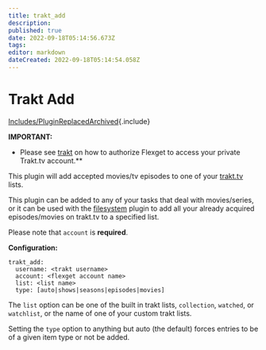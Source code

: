 ```yaml
---
title: trakt_add
description: 
published: true
date: 2022-09-18T05:14:56.673Z
tags: 
editor: markdown
dateCreated: 2022-09-18T05:14:54.058Z
---
```


# Trakt Add 
[Includes/PluginReplacedArchived](/Includes/PluginReplacedArchived){.include}

**IMPORTANT:**

* Please see [trakt](/Plugins/trakt) on how to authorize Flexget to access your private Trakt.tv account.**

This plugin will add accepted movies/tv episodes to one of your [trakt.tv](http://trakt.tv) lists.

This plugin can be added to any of your tasks that deal with movies/series, or it can be used with the [filesystem](/Plugins/filesystem) plugin to add all your already acquired episodes/movies on trakt.tv to a specified list.

Please note that `account` is **required**.

**Configuration:**

```text
trakt_add:
  username: <trakt username>
  account: <flexget account name>
  list: <list name>
  type: [auto|shows|seasons|episodes|movies]
```

The `list` option can be one of the built in trakt lists, `collection`, `watched`, or `watchlist`, or the name of one of your custom trakt lists.

Setting the `type` option to anything but auto (the default) forces entries to be of a given item type or not be added.
